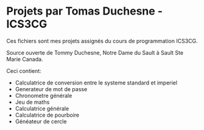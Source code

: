 # Projets par Tomas Duchesne - ICS3CG
Ces fichiers sont mes projets assignés du cours de programmation ICS3CG. 

Source ouverte de Tommy Duchesne, Notre Dame du Sault à Sault Ste Marie Canada.

Ceci contient:

- Calculatrice de conversion entre le systeme standard et imperiel
- Generateur de mot de passe
- Chronometre générale
- Jeu de maths
- Calculatrice générale
- Calculatrice de pourboire
- Généateur de cercle
